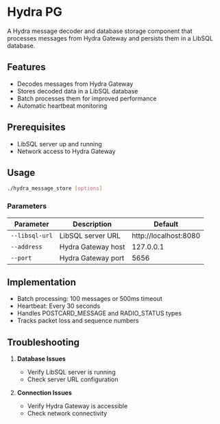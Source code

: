 # Hydra PG

A Hydra message decoder and database storage component that processes messages from Hydra Gateway and persists them in a LibSQL database. 

## Features

- Decodes messages from Hydra Gateway
- Stores decoded data in a LibSQL database
- Batch processes them for improved performance
- Automatic heartbeat monitoring

## Prerequisites

- LibSQL server up and running
- Network access to Hydra Gateway

## Usage

```bash
./hydra_message_store [options]
```

### Parameters

| Parameter | Description | Default |
|-----------|-------------|---------|
| `--libsql-url` | LibSQL server URL | http://localhost:8080 |
| `--address` | Hydra Gateway host | 127.0.0.1 |
| `--port` | Hydra Gateway port | 5656 |

## Implementation

- Batch processing: 100 messages or 500ms timeout
- Heartbeat: Every 30 seconds
- Handles POSTCARD_MESSAGE and RADIO_STATUS types
- Tracks packet loss and sequence numbers

## Troubleshooting

1. **Database Issues**
   - Verify LibSQL server is running
   - Check server URL configuration

2. **Connection Issues**
   - Verify Hydra Gateway is accessible
   - Check network connectivity
